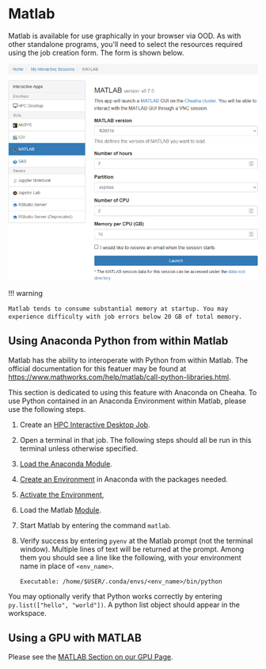 # Matlab

Matlab is available for use graphically in your browser via OOD. As with other standalone programs, you'll need to select the resources required using the job creation form. The form is shown below.

![!Matlab job request form.](./images/ood_matlab_form.png)

<!-- markdownlint-disable MD046 -->
!!! warning

    Matlab tends to consume substantial memory at startup. You may experience difficulty with job errors below 20 GB of total memory.
<!-- markdownlint-enable MD046 -->

## Using Anaconda Python from within Matlab

Matlab has the ability to interoperate with Python from within Matlab. The official documentation for this featuer may be found at <https://www.mathworks.com/help/matlab/call-python-libraries.html>.

This section is dedicated to using this feature with Anaconda on Cheaha. To use Python contained in an Anaconda Environment within Matlab, please use the following steps.

1. Create an [HPC Interactive Desktop Job](hpc_desktop.md).
1. Open a terminal in that job. The following steps should all be run in this terminal unless otherwise specified.
1. [Load the Anaconda Module](../software/software.md#anaconda-on-cheaha).
1. [Create an Environment](../../workflow_solutions/using_anaconda.md#using-anaconda) in Anaconda with the packages needed.
1. [Activate the Environment](../../workflow_solutions/using_anaconda.md#activate-an-environment),
1. Load the Matlab [Module](../software/modules.md).
1. Start Matlab by entering the command `matlab`.
1. Verify success by entering `pyenv` at the Matlab prompt (not the terminal window). Multiple lines of text will be returned at the prompt. Among them you should see a line like the following, with your environment name in place of `<env_name>`.

    ```text
    Executable: /home/$USER/.conda/envs/<env_name>/bin/python
    ```

You may optionally verify that Python works correctly by entering `py.list(["hello", "world"])`. A python list object should appear in the workspace.

## Using a GPU with MATLAB

Please see the [MATLAB Section on our GPU Page](../slurm/gpu.md#matlab).
